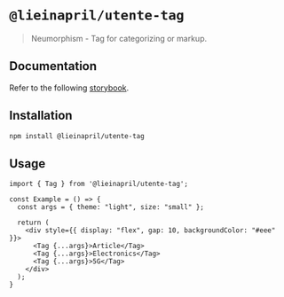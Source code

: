 # `@lieinapril/utente-tag`

> Neumorphism - Tag for categorizing or markup.

## Documentation

Refer to the following [storybook](https://lordono.github.io/utente/).

## Installation

```bash
npm install @lieinapril/utente-tag
```

## Usage

```JSX
import { Tag } from '@lieinapril/utente-tag';

const Example = () => {
  const args = { theme: "light", size: "small" };

  return (
    <div style={{ display: "flex", gap: 10, backgroundColor: "#eee" }}>
      <Tag {...args}>Article</Tag>
      <Tag {...args}>Electronics</Tag>
      <Tag {...args}>5G</Tag>
    </div>
  );
}
```

